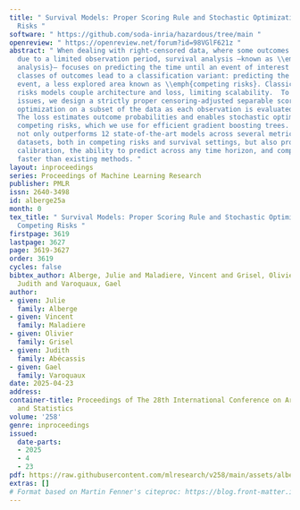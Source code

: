 ```yaml
---
title: " Survival Models: Proper Scoring Rule and Stochastic Optimization with Competing
  Risks "
software: " https://github.com/soda-inria/hazardous/tree/main "
openreview: " https://openreview.net/forum?id=98VGlF621z "
abstract: " When dealing with right-censored data, where some outcomes are missing
  due to a limited observation period, survival analysis —known as \\emph{time-to-event
  analysis}— focuses on predicting the time until an event of interest occurs. Multiple
  classes of outcomes lead to a classification variant: predicting the most likely
  event, a less explored area known as \\emph{competing risks}. Classic competing
  risks models couple architecture and loss, limiting scalability.  To address these
  issues, we design a strictly proper censoring-adjusted separable scoring rule, allowing
  optimization on a subset of the data as each observation is evaluated independently.
  The loss estimates outcome probabilities and enables stochastic optimization for
  competing risks, which we use for efficient gradient boosting trees. \\textbf{SurvivalBoost}
  not only outperforms 12 state-of-the-art models across several metrics on 4 real-life
  datasets, both in competing risks and survival settings, but also provides great
  calibration, the ability to predict across any time horizon, and computation times
  faster than existing methods. "
layout: inproceedings
series: Proceedings of Machine Learning Research
publisher: PMLR
issn: 2640-3498
id: alberge25a
month: 0
tex_title: " Survival Models: Proper Scoring Rule and Stochastic Optimization with
  Competing Risks "
firstpage: 3619
lastpage: 3627
page: 3619-3627
order: 3619
cycles: false
bibtex_author: Alberge, Julie and Maladiere, Vincent and Grisel, Olivier and Ab{\'e}cassis,
  Judith and Varoquaux, Gael
author:
- given: Julie
  family: Alberge
- given: Vincent
  family: Maladiere
- given: Olivier
  family: Grisel
- given: Judith
  family: Abécassis
- given: Gael
  family: Varoquaux
date: 2025-04-23
address:
container-title: Proceedings of The 28th International Conference on Artificial Intelligence
  and Statistics
volume: '258'
genre: inproceedings
issued:
  date-parts:
  - 2025
  - 4
  - 23
pdf: https://raw.githubusercontent.com/mlresearch/v258/main/assets/alberge25a/alberge25a.pdf
extras: []
# Format based on Martin Fenner's citeproc: https://blog.front-matter.io/posts/citeproc-yaml-for-bibliographies/
---
```

